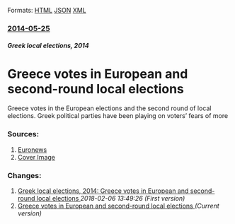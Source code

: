 
Formats: [HTML](/news/2014/05/25/greece-votes-in-european-and-second-round-local-elections.html)  [JSON](/news/2014/05/25/greece-votes-in-european-and-second-round-local-elections.json)  [XML](/news/2014/05/25/greece-votes-in-european-and-second-round-local-elections.xml)  

### [2014-05-25](/news/2014/05/25/index.md)

##### Greek local elections, 2014
# Greece votes in European and second-round local elections 

Greece votes in the European elections and the second round of local elections. Greek political parties have been playing on voters’ fears of more


### Sources:

1. [Euronews](http://www.euronews.com/2014/05/25/greece-votes-in-european-and-second-round-local-elections/)
1. [Cover Image](http://static.euronews.com/articles/archive/1000x563_archive.jpg)

### Changes:

1. [Greek local elections, 2014: Greece votes in European and second-round local elections ](/news/2014/05/25/greek-local-elections-2014-greece-votes-in-european-and-second-round-local-elections.md) _2018-02-06 13:49:26 (First version)_
1. [Greece votes in European and second-round local elections ](/news/2014/05/25/greece-votes-in-european-and-second-round-local-elections.md) _(Current version)_
